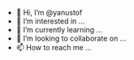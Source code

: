 - 👋 Hi, I’m @yanustof
- 👀 I’m interested in ...
- 🌱 I’m currently learning ...
- 💞️ I’m looking to collaborate on ...
- 📫 How to reach me ...

<!---
yanustof/yanustof is a ✨ special ✨ repository because its `README.md` (this file) appears on your GitHub profile.
You can click the Preview link to take a look at your changes.
--->
